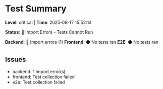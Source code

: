 # Test Summary
**Level**: critical | **Time**: 2025-08-17 15:52:14

**Status**: 🔴 Import Errors - Tests Cannot Run

**Backend**: 🔴 Import errors (1)
**Frontend**: ⚫ No tests ran
**E2E**: ⚫ No tests ran

## Issues
- backend: 1 import error(s)
- frontend: Test collection failed
- e2e: Test collection failed

